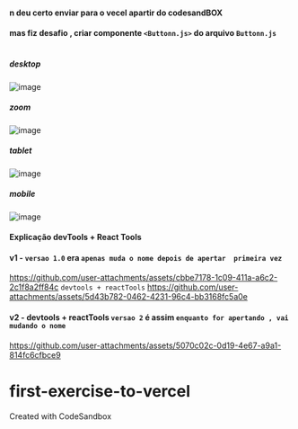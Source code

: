 #### n deu certo enviar para o vecel apartir do codesandBOX
#### mas fiz desafio , criar componente `<Buttonn.js>` do arquivo `Buttonn.js`

```Construir em react toda vez que o botao é clicado pelo usuáriuo , ele muda de nome. E não vale usar hook ---UseEffect()
```

##### *desktop*</br>
![image](https://github.com/user-attachments/assets/3b776497-527e-4c65-bf5b-1814197f2036)

##### *zoom*</br>
![image](https://github.com/user-attachments/assets/9e67cfa2-0035-4429-8bb4-c05946ae0aaa)

##### *tablet* </br>
![image](https://github.com/user-attachments/assets/11e174e9-22ba-4d3c-ab46-68c8825e53fe)

##### *mobile*</br>
![image](https://github.com/user-attachments/assets/ad30aa8a-a287-4034-8e3a-2b72823a9147)

#### Explicação devTools + React Tools
#### v1 - `versao 1.0` era `apenas muda o nome depois de apertar  primeira vez`
https://github.com/user-attachments/assets/cbbe7178-1c09-411a-a6c2-2c1f8a2ff84c
`devtools + reactTools`
https://github.com/user-attachments/assets/5d43b782-0462-4231-96c4-bb3168fc5a0e

#### v2 - devtools + reactTools `versao 2` é assim `enquanto for apertando , vai mudando o nome`
https://github.com/user-attachments/assets/5070c02c-0d19-4e67-a9a1-814fc6cfbce9



# first-exercise-to-vercel
Created with CodeSandbox
